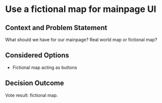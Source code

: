 # Use a fictional map for mainpage UI

## Context and Problem Statement

What should we have for our mainpage? Real world map or fictional map?

## Considered Options

* Fictional map acting as buttons

## Decision Outcome

Vote result: fictional map.